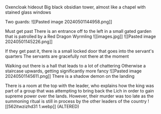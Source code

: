 Oxencloak hideout
Big black obsidian tower, almost like a chapel with stained glass windows

Two guards:
![[Pasted image 20240501144958.png]]

Must get past
There is an entrance off to the left in a small gated garden that is patrolled by a Red Dragon Wyrmling
![[images.jpg]]
![[Pasted image 20240501145226.png]]

If they get past it, there is a small locked door that goes into the servant's quarters
The servants are gracefully not there at the moment

Walking out there is a hall that leads to a lot of chattering
Otherwise a staircase upwards, getting significantly more fancy
![[Pasted image 20240501145611.png]]
There is a shadow demon on the landing

There is a room at the top with the leader, who explains how the king was part of a group that was attempting to bring back the Lich in order to gain supreme power over the lands.
However, their murder was too late as the summoning ritual is still in process by the other leaders of the country
![[562itwzizhd31 1.webp]]
(ALTERED)